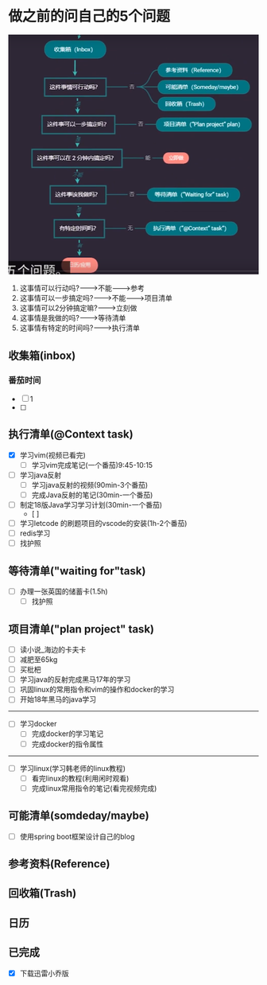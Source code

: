 # 做之前的问自己的5个问题
![](img/2019-12-04-12-42-58.png)
1. 这事情可以行动吗?--->不能--->参考
2. 这事情可以一步搞定吗?--->不能--->项目清单
3. 这事情可以2分钟搞定嘛?--->立刻做
4. 这事情是我做的吗?--->等待清单
5. 这事情有特定的时间吗?--->执行清单

## 收集箱(inbox)
### 番茄时间
- [ ] 1
- [ ] 
## 执行清单(@Context task)
- [x] 学习vim(视频已看完)
  - [ ] 学习vim完成笔记(一个番茄)9:45-10:15
- [ ] 学习java反射
  - [ ] 学习java反射的视频(90min-3个番茄)
  - [ ] 完成Java反射的笔记(30min-一个番茄)
- [ ] 制定18版Java学习学习计划(30min-一个番茄)
  - [ ] 
- [ ] 学习letcode 的刷题项目的vscode的安装(1h-2个番茄)
- [ ] redis学习
- [ ] 找护照
## 等待清单("waiting for"task)
- [ ] 办理一张英国的储蓄卡(1.5h)
  - [ ] 找护照

## 项目清单("plan project" task)
- [ ] 读小说_海边的卡夫卡
- [ ] 减肥至65kg
- [ ] 买枇杷
- [ ] 学习java的反射完成黑马17年的学习
- [ ] 巩固linux的常用指令和vim的操作和docker的学习
- [ ] 开始18年黑马的java学习
---
- [ ] 学习docker
  - [ ] 完成docker的学习笔记
  - [ ] 完成docker的指令属性
---
- [ ] 学习linux(学习韩老师的linux教程)
  - [ ] 看完linux的教程(利用闲时观看)
  - [ ] 完成linux常用指令的笔记(看完视频完成)
## 可能清单(somdeday/maybe)
- [ ] 使用spring boot框架设计自己的blog

## 参考资料(Reference)

## 回收箱(Trash)

## 日历

## 已完成
- [x] 下载迅雷小乔版